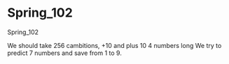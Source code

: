 # Spring_102
Spring_102

We should take 256 cambitions, +10 and plus 10 4 numbers long We try to predict 7 numbers and save from 1 to 9.

